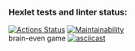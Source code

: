 ### Hexlet tests and linter status:
[![Actions Status](https://github.com/spellbnd/frontend-project-44/actions/workflows/hexlet-check.yml/badge.svg)](https://github.com/spellbnd/frontend-project-44/actions)
[![Maintainability](https://api.codeclimate.com/v1/badges/44becab08a506768e54c/maintainability)](https://codeclimate.com/github/spellbnd/frontend-project-44/maintainability)  
brain-even game
[![asciicast](https://asciinema.org/a/J88UOjHqDIKb6NvNgUKXHknIm.svg)](https://asciinema.org/a/J88UOjHqDIKb6NvNgUKXHknIm)
